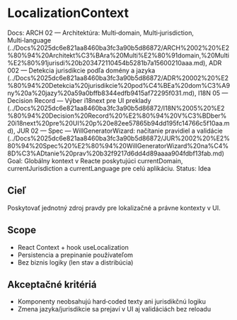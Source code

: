 # LocalizationContext

Docs: ARCH 02 — Architektúra: Multi‑domain, Multi‑jurisdiction, Multi‑language (../Docs%2025dc6e821aa8460ba3fc3a90b5d86872/ARCH%2002%20%E2%80%94%20Architekt%C3%BAra%20Multi%E2%80%91domain,%20Multi%E2%80%91jurisdi%20b203472110454b5281b7a15600210aaa.md), ADR 002 — Detekcia jurisdikcie podľa domény a jazyka (../Docs%2025dc6e821aa8460ba3fc3a90b5d86872/ADR%20002%20%E2%80%94%20Detekcia%20jurisdikcie%20pod%C4%BEa%20dom%C3%A9ny%20a%20jazy%20a59a0bffb8344edfb9415af72295f031.md), I18N 05 — Decision Record — Výber i18next pre UI preklady (../Docs%2025dc6e821aa8460ba3fc3a90b5d86872/I18N%2005%20%E2%80%94%20Decision%20Record%20%E2%80%94%20V%C3%BDber%20i18next%20pre%20UI%20p%20e82ee57865b94dd195fc14766c5f10aa.md), JUR 02 — Spec — WillGeneratorWizard: načítanie pravidiel a validácie (../Docs%2025dc6e821aa8460ba3fc3a90b5d86872/JUR%2002%20%E2%80%94%20Spec%20%E2%80%94%20WillGeneratorWizard%20na%C4%8D%C3%ADtanie%20prav%20b32f9217d6dd4d89aaaa904fdbf13fab.md)
Goal: Globálny kontext v Reacte poskytujúci currentDomain, currentJurisdiction a currentLanguage pre celú aplikáciu.
Status: Idea

## Cieľ

Poskytovať jednotný zdroj pravdy pre lokalizačné a právne kontexty v UI.

## Scope

- React Context + hook useLocalization
- Persistencia a prepinanie používateľom
- Bez biznis logiky (len stav a distribúcia)

## Akceptačné kritériá

- Komponenty neobsahujú hard‑coded texty ani jurisdikčnú logiku
- Zmena jazyka/jurisdikcie sa prejaví v UI aj validáciách bez reloadu
